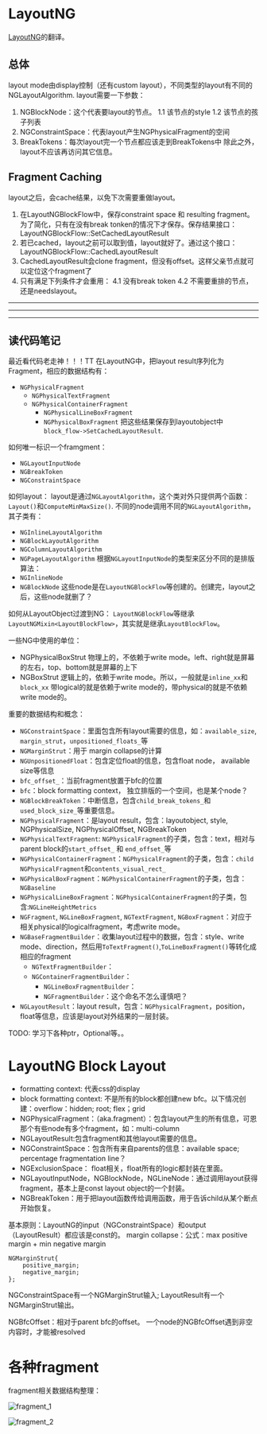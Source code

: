 # LayoutNG

[LayoutNG]("https://chromium.googlesource.com/chromium/src/+/master/third_party/WebKit/Source/core/layout/ng/README.md")的翻译。

## 总体
layout mode由display控制（还有custom layout），不同类型的layout有不同的NGLayoutAlgorithm.
layout需要一下参数：
1. NGBlockNode：这个代表要layout的节点。
	1.1 该节点的style
	1.2 该节点的孩子列表
2. NGConstraintSpace：代表layout产生NGPhysicalFragment的空间
3. BreakTokens：每次layout完一个节点都应该走到BreakTokens中
除此之外，layout不应该再访问其它信息。

## Fragment Caching
layout之后，会cache结果，以免下次需要重做layout。
1. 在LayoutNGBlockFlow中，保存constraint space 和 resulting fragment。为了简化，只有在没有break tonken的情况下才保存。保存结果接口：LayoutNGBlockFlow::SetCachedLayoutResult
2. 若已cached，layout之前可以取到值，layout就好了。通过这个接口：LayoutNGBlockFlow::CachedLayoutResult
3. CachedLayoutResult会clone fragment，但没有offset。这样父亲节点就可以定位这个fragment了
4. 只有满足下列条件才会重用：
	4.1 没有break token
	4.2 不需要重排的节点，还是needslayout。

---
---
---

## 读代码笔记
最近看代码老走神！！！TT
在LayoutNG中，把layout result序列化为Fragment，相应的数据结构有：
- `NGPhysicalFragment`
  - `NGPhysicalTextFragment`
  - `NGPhysicalContainerFragment`
    - `NGPhysicalLineBoxFragment`
    - `NGPhysicalBoxFragment`
把这些结果保存到layoutobject中`block_flow->SetCachedLayoutResult`.

如何唯一标识一个framgment：
- `NGLayoutInputNode`
- `NGBreakToken`
- `NGConstraintSpace`

如何layout：
layout是通过`NGLayoutAlgorithm`，这个类对外只提供两个函数：`Layout()`和`ComputeMinMaxSize()`.
不同的node调用不同的`NGLayoutAlgorithm`，其子类有：
- `NGInlineLayoutAlgorithm`
- `NGBlockLayoutAlgorithm`
- `NGColumnLayoutAlgorithm`
- `NGPageLayoutAlgorithm`
根据`NGLayoutInputNode`的类型来区分不同的是排版算法：
- `NGInlineNode`
- `NGBlockNode`
这些node是在`LayoutNGBlockFlow`等创建的。创建完，layout之后，这些node就删了？

如何从LayoutObject过渡到NG：
`LayoutNGBlockFlow`等继承`LayoutNGMixin<LayoutBlockFlow>`，其实就是继承`LayoutBlockFlow`。


一些NG中使用的单位：
- NGPhysicalBoxStrut 物理上的，不依赖于write mode。left、right就是屏幕的左右，top、bottom就是屏幕的上下
- NGBoxStrut 逻辑上的，依赖于write mode。所以，一般就是`inline_xx`和`block_xx`
带logical的就是依赖于write mode的，带physical的就是不依赖write mode的。


重要的数据结构和概念：
- `NGConstraintSpace`：里面包含所有layout需要的信息，如：`available_size`, `margin_strut`，`unpositioned_floats_`等
- `NGMarginStrut`：用于 margin collapse的计算
- `NGUnpositionedFloat`：包含定位float的信息，包含float node， available size等信息
- `bfc_offset_`：当前fragment放置于bfc的位置
- `bfc`：block formatting context， 独立排版的一个空间，也是某个node？
- `NGBlockBreakToken`：中断信息，包含`child_break_tokens_`和`used_block_size_`等重要信息。
- `NGPhysicalFragment`：是layout result，包含：layoutobject, style, NGPhysicalSize, NGPhysicalOffset, NGBreakToken
- `NGPhysicalTextFragment`: `NGPhysicalFragment`的子类，包含：text，相对与parent block的`start_offset_` 和 `end_offset_`等
- `NGPhysicalContainerFragment`：`NGPhysicalFragment`的子类，包含：`child NGPhysicalFragment`和`contents_visual_rect_`
- `NGPhysicalBoxFragment`：`NGPhysicalContainerFragment`的子类，包含：`NGBaseline`
- `NGPhysicalLineBoxFragment`：`NGPhysicalContainerFragment`的子类，包含:`NGLineHeightMetrics`
- `NGFragment`, `NGLineBoxFragment`, `NGTextFragment`, `NGBoxFragment`：对应于相关physical的logicalfragment，考虑write mode。
- `NGBaseFragmentBuilder`：收集layout过程中的数据，包含：style、write mode、direction，然后用`ToTextFragment()`,`ToLineBoxFragment()`等转化成相应的fragment
  - `NGTextFragmentBuilder`：
  - `NGContainerFragmentBuilder`：
    - `NGLineBoxFragmentBuilder`：
    - `NGFragmentBuilder`：这个命名不怎么谨慎吧？
- `NGLayoutResult`：layout result，包含：`NGPhysicalFragment`，position，float等信息，应该是layout对外结果的一层封装。


TODO:
学习下各种ptr，Optional等。。




# LayoutNG Block Layout

- formatting context: 代表css的display
- block formatting context: 不是所有的block都创建new bfc。以下情况创建：overflow：hidden; root; flex；grid
- NGPhysicalFragment：（aka.fragment）：包含layout产生的所有信息，可恩那个有些node有多个fragment，如：multi-column
- NGLayoutResult:包含fragment和其他layout需要的信息。
- NGConstraintSpace：包含所有来自parents的信息：available space; percentage fragmentation line？
- NGExclusionSpace： float相关，float所有的logic都封装在里面。
- NGLayoutInputNode，NGBlockNode，NGLineNode：通过调用layout获得fragment，基本上是const layout object的一个封装。
- NGBreakToken：用于把layout函数传给调用函数，用于告诉child从某个断点开始恢复。

基本原则：LayoutNG的input（NGConstraintSpace）和output（LayoutResult）都应该是const的。
margin collapse：公式：max positive margin + min negative margin

```
NGMarginStrut{
    positive_margin;
    negative_margin;
};

```
NGConstraintSpace有一个NGMarginStrut输入;
LayoutResult有一个NGMarginStrut输出。

NGBfcOffset：相对于parent bfc的offset。
一个node的NGBfcOffset遇到非空内容时，才能被resolved



# 各种fragment

fragment相关数据结构整理：

![fragment_1](./fragment_1.jpg)

![fragment_2](./fragment_2.jpg)



